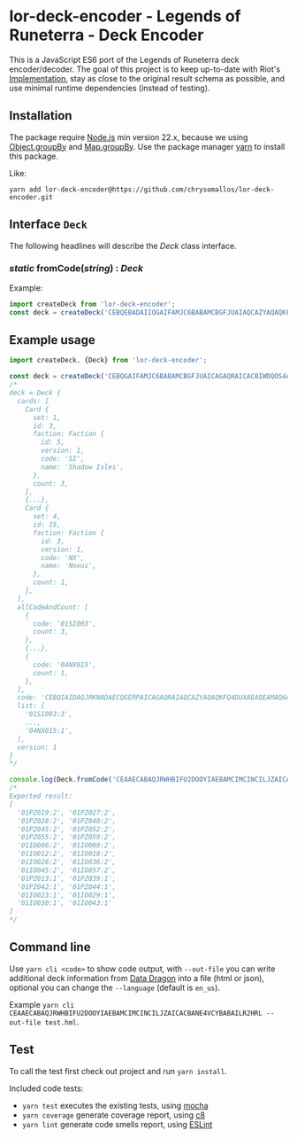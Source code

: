 # lor-deck-encoder - Legends of Runeterra - Deck Encoder

This is a JavaScript ES6 port of the Legends of Runeterra deck encoder/decoder. The goal of this project is to keep up-to-date with Riot's [Implementation](https://github.com/RiotGames/LoRDeckCodes), stay as close to the original result schema as possible, and use minimal runtime dependencies (instead of testing).

## Installation

The package require [Node.js](https://nodejs.org/en/) min version 22.x, because we using [Object.groupBy](https://developer.mozilla.org/en-US/docs/Web/JavaScript/Reference/Global_Objects/Map/groupBy) and [Map.groupBy](https://developer.mozilla.org/en-US/docs/Web/JavaScript/Reference/Global_Objects/Map/groupBy).
Use the package manager [yarn](https://yarnpkg.com/) to install this package.

Like:
```
yarn add lor-deck-encoder@https://github.com/chrysomallos/lor-deck-encoder.git
```

## Interface `Deck`

The following headlines will describe the _Deck_ class interface.

### _static_ fromCode(_string_) : _Deck_

Example:
```js
import createDeck from 'lor-deck-encoder';
const deck = createDeck('CEBQEBADAIIQGAIFAMJC6BABAMCBGFJUAIAQCAZYAQAQKFQ4DUXAEAIEAUIQEBADAEHQ');
```

## Example usage

```js
import createDeck, {Deck} from 'lor-deck-encoder';

const deck = createDeck('CEBQGAIFAMJC6BABAMCBGFJUAICAGAQRAICACBIWDQOS4AIBAM4AEAIEAUIQEBADAEHQ');
/*
deck = Deck {
  cards: [
    Card {
      set: 1,
      id: 3,
      faction: Faction {
        id: 5,
        version: 1,
        code: 'SI',
        name: 'Shadow Isles',
      },
      count: 3,
    },
    {...},
    Card {
      set: 4,
      id: 15,
      faction: Faction {
        id: 3,
        version: 1,
        code: 'NX',
        name: 'Noxus',
      },
      count: 1,
    },
  ],
  allCodeAndCount: [
    {
      code: '01SI003',
      count: 3,
    },
    {...},
    {
      code: '04NX015',
      count: 1,
    },
  ],
  code: 'CEBQIAIDAQJRKNADAECQGERPAICAGAQRAIAQCAZYAQAQKFQ4DUXAEAQEAMAQ6AIEAUIQ',
  list: [
    '01SI003:3',
    ...,
    '04NX015:1',
  ],
  version: 1
}
*/

console.log(Deck.fromCode('CEAAECABAQJRWHBIFU2DOOYIAEBAMCIMCINCILJZAICACBANE4VCYBABAILR2HRL').list);
/*
Expected result:
[
  '01PZ019:2', '01PZ027:2',
  '01PZ028:2', '01PZ040:2',
  '01PZ045:2', '01PZ052:2',
  '01PZ055:2', '01PZ059:2',
  '01IO006:2', '01IO009:2',
  '01IO012:2', '01IO018:2',
  '01IO026:2', '01IO036:2',
  '01IO045:2', '01IO057:2',
  '01PZ013:1', '01PZ039:1',
  '01PZ042:1', '01PZ044:1',
  '01IO023:1', '01IO029:1',
  '01IO030:1', '01IO043:1'
]
*/
```

## Command line

Use `yarn cli <code>` to show code output, with `--out-file` you can write additional deck information from [Data Dragon](https://developer.riotgames.com/docs/lor#data-dragon) into a file (html or json), optional you can change the `--language` (default is `en_us`).

Example `yarn cli CEAAECABAQJRWHBIFU2DOOYIAEBAMCIMCINCILJZAICACBANE4VCYBABAILR2HRL --out-file test.hml`.

## Test

To call the test first check out project and run `yarn install`.

Included code tests:

- `yarn test` executes the existing tests, using [mocha](https://mochajs.org/#arrow-functions)
- `yarn coverage` generate coverage report, using [c8](https://github.com/bcoe/c8)
- `yarn lint` generate code smells report, using [ESLint](https://eslint.org/)
